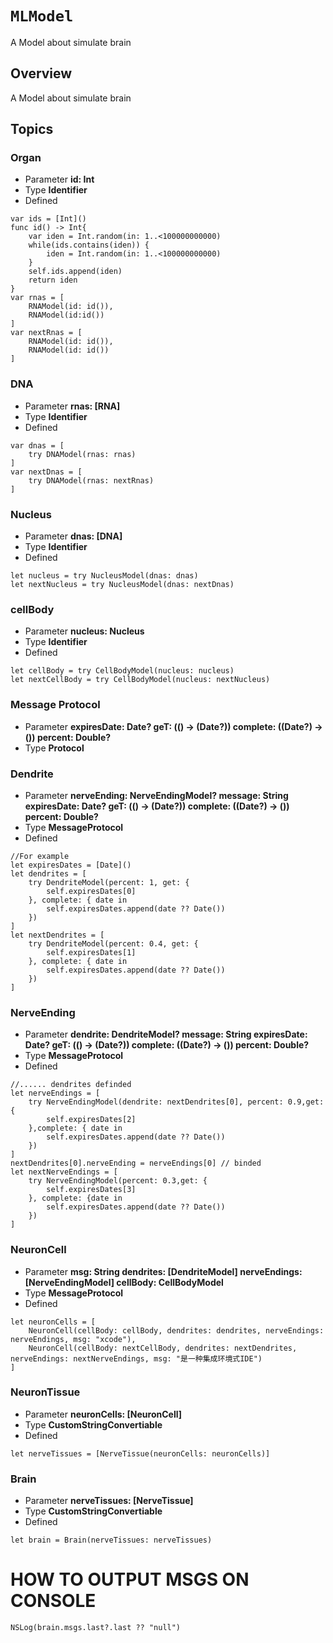 # ``MLModel``

A Model about simulate brain

## Overview

A Model about simulate brain

## Topics

### Organ
 - Parameter
    **id: Int**
 - Type
    **Identifier**
 - Defined
```
var ids = [Int]()
func id() -> Int{
    var iden = Int.random(in: 1..<100000000000)
    while(ids.contains(iden)) {
        iden = Int.random(in: 1..<100000000000)
    }
    self.ids.append(iden)
    return iden
}
var rnas = [
    RNAModel(id: id()),
    RNAModel(id:id())
]
var nextRnas = [
    RNAModel(id: id()),
    RNAModel(id: id())
]
```
    
### DNA
 - Parameter
    **rnas: [RNA]** 
 - Type
    **Identifier**
 - Defined
```
var dnas = [
    try DNAModel(rnas: rnas)
]
var nextDnas = [
    try DNAModel(rnas: nextRnas)
]
```
### Nucleus
 - Parameter
    **dnas: [DNA]**
 - Type
    **Identifier**
 - Defined
```
let nucleus = try NucleusModel(dnas: dnas)
let nextNucleus = try NucleusModel(dnas: nextDnas)
```
    
### cellBody
 - Parameter
    **nucleus: Nucleus**
 - Type
    **Identifier**
 - Defined
```
let cellBody = try CellBodyModel(nucleus: nucleus)
let nextCellBody = try CellBodyModel(nucleus: nextNucleus)
```
    
### Message Protocol
 - Parameter
    **expiresDate: Date?
        geT: (() -> (Date?))
        complete: ((Date?) -> ())
        percent: Double?**
 - Type
    **Protocol**
    
### Dendrite
 - Parameter
    **nerveEnding: NerveEndingModel?
        message: String
        expiresDate: Date?
        geT: (() -> (Date?))
        complete: ((Date?) -> ())
        percent: Double?**
 - Type
    **MessageProtocol**
 - Defined
```
//For example
let expiresDates = [Date]()
let dendrites = [
    try DendriteModel(percent: 1, get: {
        self.expiresDates[0] 
    }, complete: { date in
        self.expiresDates.append(date ?? Date())
    })
]
let nextDendrites = [
    try DendriteModel(percent: 0.4, get: { 
        self.expiresDates[1] 
    }, complete: { date in 
        self.expiresDates.append(date ?? Date()) 
    })
]
```
    
### NerveEnding
 - Parameter
    **dendrite: DendriteModel?
        message: String
        expiresDate: Date?
        geT: (() -> (Date?))
        complete: ((Date?) -> ())
        percent: Double?**
 - Type
    **MessageProtocol**
 - Defined
```
//...... dendrites definded
let nerveEndings = [
    try NerveEndingModel(dendrite: nextDendrites[0], percent: 0.9,get: { 
        self.expiresDates[2] 
    },complete: { date in 
        self.expiresDates.append(date ?? Date())
    })
]
nextDendrites[0].nerveEnding = nerveEndings[0] // binded
let nextNerveEndings = [
    try NerveEndingModel(percent: 0.3,get: {
        self.expiresDates[3] 
    }, complete: {date in 
        self.expiresDates.append(date ?? Date())
    })
]
```
    
### NeuronCell
 - Parameter
    **msg: String
        dendrites: [DendriteModel]
        nerveEndings: [NerveEndingModel]
        cellBody: CellBodyModel**
 - Type
    **MessageProtocol**
 - Defined
```
let neuronCells = [
    NeuronCell(cellBody: cellBody, dendrites: dendrites, nerveEndings: nerveEndings, msg: "xcode"),
    NeuronCell(cellBody: nextCellBody, dendrites: nextDendrites, nerveEndings: nextNerveEndings, msg: "是一种集成环境式IDE")
]
```
    
### NeuronTissue
 - Parameter
    **neuronCells: [NeuronCell]**
 - Type
    **CustomStringConvertiable**
 - Defined
```
let nerveTissues = [NerveTissue(neuronCells: neuronCells)]
```
    
### Brain
 - Parameter
    **nerveTissues: [NerveTissue]**
 - Type
    **CustomStringConvertiable**
 - Defined
```
let brain = Brain(nerveTissues: nerveTissues)
```
    
# HOW TO OUTPUT MSGS ON CONSOLE
```
NSLog(brain.msgs.last?.last ?? "null")
```
